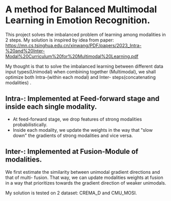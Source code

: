 # A method for Balanced Multimodal Learning in Emotion Recognition. 
This project solves the imbalanced problem of learning among modalities in 2 steps. My solution is inspired by idea from paper: 
https://mn.cs.tsinghua.edu.cn/xinwang/PDF/papers/2023_Intra-%20and%20Inter-Modal%20Curriculum%20for%20Multimodal%20Learning.pdf

My thought is that to solve the imbalanced learning between different data input types(Unimodal) when combining together (Multimodal), we shall optimize both Intra-(within each modal) and Inter- steps(concatenating modalities) .

## Intra-: Implemented at Feed-forward stage and inside each single modality. 
* At feed-forward stage, we drop features of strong modalities probabilistically.
* Inside each modality, we update the weights in the way that "slow down" the gradients of strong modalities and vice versa.

## Inter-: Implemented at Fusion-Module of modalities.
We first estimate the similarity between unimodal gradient directions and that of multi- fusion. That way, we can update modalities weights at fusion in a way that prioritizes towards the gradient direction of weaker unimodals.

My solution is tested on 2 dataset: CREMA_D and CMU_MOSI.
